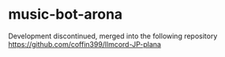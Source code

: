 # music-bot-arona
Development discontinued, merged into the following repository
https://github.com/coffin399/llmcord-JP-plana